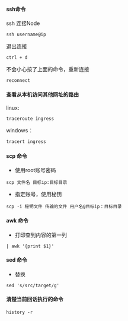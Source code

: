 #### ssh命令

ssh 连接Node

```shell
ssh username@ip
```

退出连接

```shell
ctrl + d
```

不会小心按了上面的命令，重新连接

```shell
reconnect
```



#### 查看从本机访问其他网址的路由

linux:

```shell
traceroute ingress
```

windows：

```powershell
tracert ingress
```



#### scp 命令

- 使用root账号密码

```shell
scp 文件名 目标ip:目标目录
```

- 指定账号，使用秘钥

```shell
scp -i 秘钥文件 传输的文件 用户名@目标ip：目标目录
```



#### awk 命令

- 打印查到内容的第一列

```shell
| awk '{print $1}'
```

#### sed 命令

- 替换

```shell
sed 's/src/target/g'
```



#### 清楚当前回话执行的命令

```shell
history -r
```

